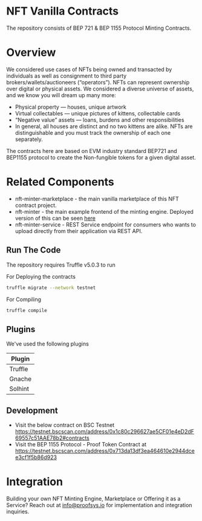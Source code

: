 # NFT Vanilla Contracts

The repository consists of BEP 721 & BEP 1155 Protocol Minting Contracts.

# Overview
We considered use cases of NFTs being owned and transacted by individuals as well as consignment to third party brokers/wallets/auctioneers (“operators”). NFTs can represent ownership over digital or physical assets. We considered a diverse universe of assets, and we know you will dream up many more:

- Physical property — houses, unique artwork
- Virtual collectables — unique pictures of kittens, collectable cards
- “Negative value” assets — loans, burdens and other responsibilities
- In general, all houses are distinct and no two kittens are alike. NFTs are distinguishable and you must track the ownership of each one separately.

The contracts here are based on EVM industry standard BEP721 and BEP1155 protocol to create the Non-fungible tokens for a given digital asset. 

# Related Components
- nft-minter-marketplace - the main vanilla marketplace of this NFT contract project.
- nft-minter - the main example frontend of the minting engine. Deployed version of this can be seen [here](https://nft.proofsys.io)
- nft-minter-service - REST Service endpoint for consumers who wants to upload directly from their application via REST API.

## Run The Code

The repository requires Truffle v5.0.3 to run

For Deploying the contracts

```sh
truffle migrate --network testnet
```

For Compiling 

```sh
truffle compile
```

## Plugins

We've used the following plugins

| Plugin
| ------ 
| Truffle
| Gnache
| Solhint

## Development

- Visit the below contract on BSC Testnet https://testnet.bscscan.com/address/0x1c80c296627ae5CF01e4eD2dF69557c51AAE78b2#contracts 
- Visit the BEP 1155 Protocol - Proof Token Contract at https://testnet.bscscan.com/address/0x713da13df3ea464610e2944dcee3cf1f5b86d923

# Integration
Building your own NFT Minting Engine, Marketplace or Offering it as a Service? Reach out at info@proofsys.io for implementation and integration inquiries.
